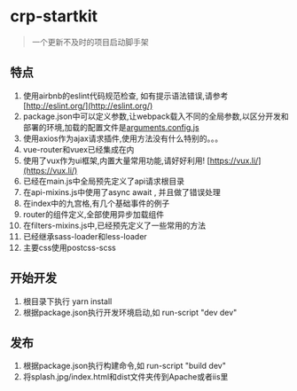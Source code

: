 # crp-startkit

> 一个更新不及时的项目启动脚手架

## 特点
1. 使用airbnb的eslint代码规范检查, 如有提示语法错误,请参考 [http://eslint.org/](http://eslint.org/)
2. package.json中可以定义参数,让webpack载入不同的全局参数,以区分开发和部署的环境,加载的配置文件是[arguments.config.js](arguments.config.js)
3. 使用axios作为ajax请求插件,使用方法没有什么特别的。。。
5. vue-router和vuex已经集成在内
6. 使用了vux作为ui框架,内置大量常用功能,请好好利用! [https://vux.li/](https://vux.li/)
7. 已经在main.js中全局预先定义了api请求根目录
7. 在api-mixins.js中使用了async await , 并且做了错误处理
8. 在index中的九宫格,有几个基础事件的例子
9. router的组件定义,全部使用异步加载组件
10. 在filters-mixins.js中,已经预先定义了一些常用的方法
11. 已经继承sass-loader和less-loader
12. 主要css使用postcss-scss

## 开始开发
1. 根目录下执行 yarn install
2. 根据package.json执行开发环境启动,如 run-script "dev dev"

## 发布
1. 根据package.json执行构建命令,如 run-script "build dev"
2. 将splash.jpg/index.html和dist文件夹传到Apache或者iis里
